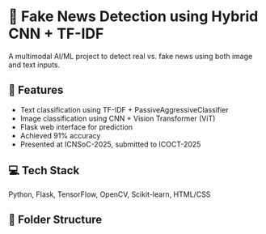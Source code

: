 # 🧠 Fake News Detection using Hybrid CNN + TF-IDF

A multimodal AI/ML project to detect real vs. fake news using both image and text inputs.

## 🔧 Features
- Text classification using TF-IDF + PassiveAggressiveClassifier
- Image classification using CNN + Vision Transformer (ViT)
- Flask web interface for prediction
- Achieved 91% accuracy
- Presented at ICNSoC-2025, submitted to ICOCT-2025

## 💻 Tech Stack
Python, Flask, TensorFlow, OpenCV, Scikit-learn, HTML/CSS

## 📁 Folder Structure
